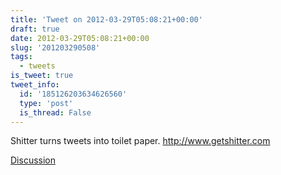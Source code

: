 ```yaml
---
title: 'Tweet on 2012-03-29T05:08:21+00:00'
draft: true
date: 2012-03-29T05:08:21+00:00
slug: '201203290508'
tags:
  - tweets
is_tweet: true
tweet_info:
  id: '185126203634626560'
  type: 'post'
  is_thread: False
---
```




Shitter turns tweets into toilet paper. <http://www.getshitter.com>

[Discussion](https://x.com/sytelus/status/185126203634626560)
